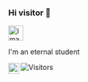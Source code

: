 ### Hi visitor 👋
<img alt="imagem de abertura" src="https://slackmojis.com/emojis/7248-baby-yoda-soup/download" width="30"/>
<p> I'm an eternal student</p>
<a href="https://www.linkedin.com/in/leda-gomes-ferreira-75324829/>">
  <img align="left" alt="Leda's LinkedIN" width= "22px" src="https://img.shields.io/badge/LinkedIn-0077B5?style=for-the-badge&logo=linkedin&logoColor=white"/>
  </a>
  <img src="https://badges.pufler.dev/visits/Misu325/Mitsu325" alt=Visitors badge" />
  
